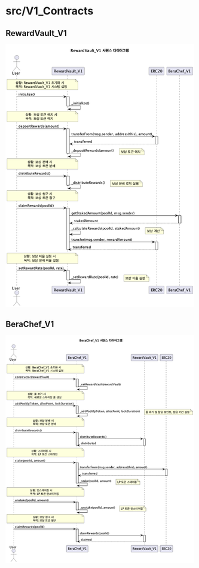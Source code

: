 # src/V1_Contracts

## RewardVault_V1
![RewardVault_V1 Sequence Diagram](diag-images/V1_Contracts/RewardVault_V1_Sequence.png)

## BeraChef_V1
![BeraChef_V1 Sequence Diagram](diag-images/V1_Contracts/BeraChef_V1_Sequence.png) 

